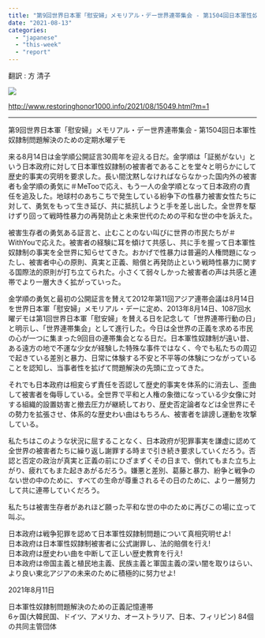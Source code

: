 ```yaml
---
title: "第9回世界日本軍「慰安婦」メモリアル・デー世界連帯集会 - 第1504回日本軍性奴隷制問題解決のための定期水曜デモ"
date: "2021-08-13"
categories: 
  - "japanese"
  - "this-week"
  - "report"
---
```


翻訳 : 方 清子

![](https://womenandwar.net/kr/wp-content/uploads/2021/08/logo_resized.png)

  
http://www.restoringhonor1000.info/2021/08/15049.html?m=1

* * *

第9回世界日本軍「慰安婦」メモリアル・デー世界連帯集会 - 第1504回日本軍性奴隷制問題解決のための定期水曜デモ

来る8月14日は金学順公開証言30周年を迎える日だ。金学順は「証拠がない」という日本政府に対して日本軍性奴隷制の被害者であることを堂々と明らかにして歴史的事実の究明を要求した。長い間沈黙しなければならなかった国内外の被害者も金学順の勇気に＃MeTooで応え、もう一人の金学順となって日本政府の責任を追及した。地球村のあちこちで発生している紛争下の性暴力被害女性たちに対して、勇気をもって生き延び、共に抵抗しようと手を差し出した。全世界を駆けずり回って戦時性暴力の再発防止と未来世代のための平和な世の中を訴えた。

被害生存者の勇気ある証言と、止むことのない叫びに世界の市民たちが＃WithYouで応えた。被害者の経験に耳を傾けて共感し、共に手を握って日本軍性奴隷制の事実を全世界に知らせてきた。おかげで性暴力は普遍的人権問題になったし、被害者中心の原則、真実と正義、賠償と再発防止という戦時性暴力に関する国際法的原則が打ち立てられた。小さくて弱々しかった被害者の声は共感と連帯でより一層大きく拡がっていった。

金学順の勇気と最初の公開証言を賛えて2012年第11回アジア連帯会議は8月14日を世界日本軍「慰安婦」メモリアル・デーに定め、2013年8月14日、1087回水曜デモは第1回世界日本軍「慰安婦」を賛える日を記念して「世界連帯行動の日」と明示し、「世界連帯集会」として進行した。今日は全世界の正義を求める市民の心が一つに集まった9回目の連帯集会となる日だ。日本軍性奴隷制が遠い昔、ある遠方の地で不運な少女が経験した特殊な事件ではなく、今でも私たちの周辺で起きている差別と暴力、日常に体験する不安と不平等の体験につながっていることを認知し、当事者性を拡げて問題解決の先頭に立ってきた。

それでも日本政府は相変らず責任を否認して歴史的事実を体系的に消去し、歪曲して被害者を侮辱している。全世界で平和と人権の象徴になっている少女像に対する組織的設置妨害と撤去圧力が継続しており、歴史否定論者などは全世界にその勢力を拡張させ、体系的な歴史わい曲はもちろん、被害者を誹謗し運動を攻撃している。

私たちはこのような状況に屈することなく、日本政府が犯罪事実を謙虚に認めて全世界の被害者たちに繰り返し謝罪する時まで引き続き要求していくだろう。否認と否定の政治が真実と正義の前にひざまずくその日まで、倒れてもまた立ち上がり、疲れてもまた起きあがるだろう。嫌悪と差別、葛藤と暴力、紛争と戦争のない世の中のために、すべての生命が尊重されるその日のために、より一層努力して共に連帯していくだろう。

私たちは被害生存者があれほど願った平和な世の中のために再びこの場に立って叫ぶ。

日本政府は戦争犯罪を認めて日本軍性奴隷制問題について真相究明せよ!  
日本政府は日本軍性奴隷制被害者に公式謝罪し、法的賠償を行え!  
日本政府は歴史わい曲を中断して正しい歴史教育を行え!  
日本政府は帝国主義と植民地主義、民族主義と軍国主義の深い闇を取りはらい、より良い東北アジアの未来のために積極的に努力せよ!

2021年8月11日

日本軍性奴隷制問題解決のための正義記憶連帯  
6ヶ国(大韓民国、ドイツ、アメリカ、オーストラリア、日本、フィリピン) 84個の共同主管団体

